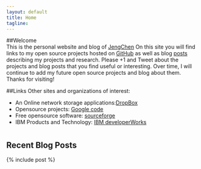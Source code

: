 ```yaml
---
layout: default
title: Home
tagline: 
---
```


##Welcome    
This is the personal website and blog of [JengChen](http://jengchen.github.io/about.html)
On this site you will find links to my open source projects hosted on [GitHub](https://github.com/) as well as blog [posts](http://jengchen.github.io/blog.html) describing my projects and research. Please +1 and Tweet about the projects and blog posts that you find useful or interesting.
Over time, I will continue to add my future open source projects and blog about them. Thanks for visiting!

##Links
Other sites and organizations of interest:

* An Online network storage applications:[DropBox](http://db.tt/RycPvMhJ)
* Opensource projects: [Google code](https://code.google.com)
* Free opensource software: [sourceforge](http://sourceforge.net/)
* IBM Products and Technology: [IBM developerWorks](https://www.ibm.com/developerworks/cn/)   
#      
## Recent Blog Posts
{% include post %}
